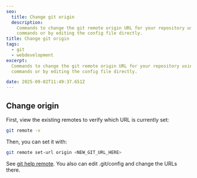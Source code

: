 ```yaml
---
seo:
  title: Change git origin
  description:
    Commands to change the git remote origin URL for your repository using git
    commands or by editing the config file directly.
title: Change git origin
tags:
  - git
  - webdevelopment
excerpt:
  Commands to change the git remote origin URL for your repository using git
  commands or by editing the config file directly.

date: 2025-09-02T11:49:37.651Z
---
```


## Change origin

First, view the existing remotes to verify which URL is currently set:

```bash
git remote -v
```

Then, you can set it with:

```bash
git remote set-url origin <NEW_GIT_URL_HERE>
```

See [git help remote](https://git-scm.com/docs/git-remote). You also can edit
.git/config and change the URLs there.
